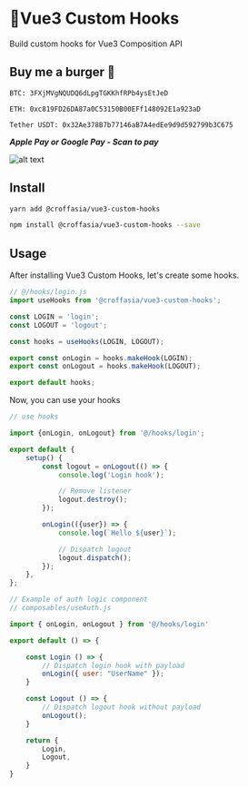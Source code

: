 # 💪Vue3 Custom Hooks

Build custom hooks for Vue3 Composition API

## Buy me a burger 🍔
```
BTC: 3FXjMVgNQUDQ6dLpgTGKKhfRPb4ysEtJeD
```
```
ETH: 0xc819FD26DA87a0C53150B00EFf148092E1a923aD
```
```
Tether USDT: 0x32Ae378B7b77146aB7A4edEe9d9d592799b3C675
```
***Apple Pay or Google Pay - Scan to pay***


![alt text](https://wayforpay.com/qr/img?token=qe178b52fd447&size=100 "QR")


## Install

```sh
yarn add @croffasia/vue3-custom-hooks
```

```sh
npm install @croffasia/vue3-custom-hooks --save
```

## Usage

After installing Vue3 Custom Hooks, let's create some hooks.

```js
// @/hooks/login.js
import useHooks from '@croffasia/vue3-custom-hooks';

const LOGIN = 'login';
const LOGOUT = 'logout';

const hooks = useHooks(LOGIN, LOGOUT);

export const onLogin = hooks.makeHook(LOGIN);
export const onLogout = hooks.makeHook(LOGOUT);

export default hooks;
```

Now, you can use your hooks

```js
// use hooks

import {onLogin, onLogout} from '@/hooks/login';

export default {
	setup() {
		const logout = onLogout(() => {
			console.log('Login hook');

			// Remove listener
			logout.destroy();
		});

		onLogin(({user}) => {
			console.log(`Hello ${user}`);

			// Dispatch logout
			logout.dispatch();
		});
	},
};
```

```js
// Example of auth logic component
// composables/useAuth.js

import { onLogin, onLogout } from '@/hooks/login'

export default () => {

    const Login () => {
        // Dispatch login hook with payload
        onLogin({ user: "UserName" });
    }

    const Logout () => {
        // Dispatch logout hook without payload
        onLogout();
    }

    return {
        Login,
        Logout,
    }
}
```
